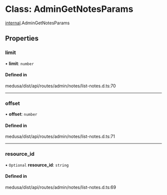# Class: AdminGetNotesParams

[internal](../modules/internal-11.md).AdminGetNotesParams

## Properties

### limit

• **limit**: `number`

#### Defined in

medusa/dist/api/routes/admin/notes/list-notes.d.ts:70

___

### offset

• **offset**: `number`

#### Defined in

medusa/dist/api/routes/admin/notes/list-notes.d.ts:71

___

### resource\_id

• `Optional` **resource\_id**: `string`

#### Defined in

medusa/dist/api/routes/admin/notes/list-notes.d.ts:69
